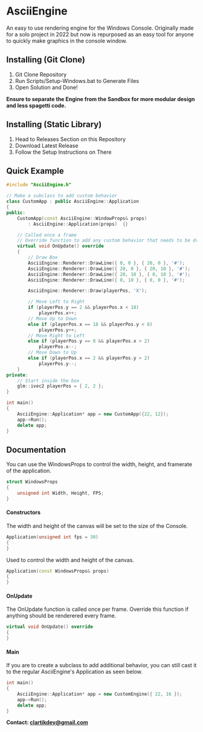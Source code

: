 # AsciiEngine
An easy to use rendering engine for the Windows Console.
Originally made for a solo project in 2022 but now is repurposed as an easy tool for anyone to quickly make graphics in the console window.

## Installing (Git Clone)
1. Git Clone Repository
2. Run Scripts/Setup-Windows.bat to Generate Files
3. Open Solution and Done!

**Ensure to separate the Engine from the Sandbox for more modular design and less spagetti code.**

## Installing (Static Library)
1. Head to Releases Section on this Repository
2. Download Latest Release
3. Follow the Setup Instructions on There

## Quick Example
```cpp
#include "AsciiEngine.h"

// Make a subclass to add custom behavior
class CustomApp : public AsciiEngine::Application 
{
public:
    CustomApp(const AsciiEngine::WindowProps& props)
        : AsciiEngine::Application(props)  {}

    // Called once a frame
    // Override function to add any custom behavior that needs to be drawn
    virtual void OnUpdate() override 
    {
        // Draw Box
        AsciiEngine::Renderer::DrawLine({ 0, 0 }, { 20, 0 }, '#');
        AsciiEngine::Renderer::DrawLine({ 20, 0 }, { 20, 10 }, '#');
        AsciiEngine::Renderer::DrawLine({ 20, 10 }, { 0, 10 }, '#');
        AsciiEngine::Renderer::DrawLine({ 0, 10 }, { 0, 0 }, '#');

        AsciiEngine::Renderer::Draw(playerPos, 'X');

        // Move Left to Right
        if (playerPos.y == 2 && playerPos.x < 18)
            playerPos.x++;
        // Move Up to Down
        else if (playerPos.x == 18 && playerPos.y < 8)
            playerPos.y++;
        // Move Right to Left
        else if (playerPos.y == 8 && playerPos.x > 2)
            playerPos.x--;
        // Move Down to Up
        else if (playerPos.x == 2 && playerPos.y > 2)
            playerPos.y--;
    }
private:
    // Start inside the box
    glm::ivec2 playerPos = { 2, 2 };
}

int main() 
{
    AsciiEngine::Application* app = new CustomApp({22, 12});
    app->Run();
    delete app;
}
```

## Documentation
You can use the WindowsProps to control the width, height, and framerate of the application.
```cpp
struct WindowsProps 
{
    unsigned int Width, Height, FPS;
}
```

#### Constructors
The width and height of the canvas will be set to the size of the Console.

```cpp
Application(unsigned int fps = 30) 
{
}
```

Used to control the width and height of the canvas.
```cpp
Application(const WindowsProps& props) 
{
}
```

#### OnUpdate
The OnUpdate function is called once per frame. Override this function if anything should be renderered every frame.
```cpp
virtual void OnUpdate() override
{
}
```

#### Main
If you are to create a subclass to add additional behavior, you can still cast it to the regular AsciiEngine's Application as seen below.
```cpp
int main()
{
	AsciiEngine::Application* app = new CustomEngine({ 22, 16 });
	app->Run();
	delete app;
}
```

**Contact: clartikdev@gmail.com**